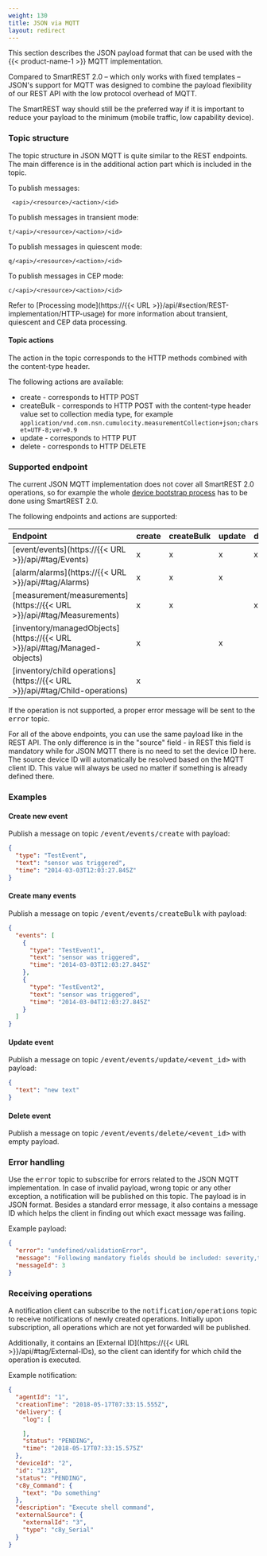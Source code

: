 ```yaml
---
weight: 130
title: JSON via MQTT
layout: redirect
---
```


This section describes the JSON payload format that can be used with the {{< product-name-1 >}} MQTT implementation.

Compared to SmartREST 2.0 – which only works with fixed templates – JSON's support for MQTT was designed to combine the payload flexibility of our REST API with the low protocol overhead of MQTT.

The SmartREST way should still be the preferred way if it is important to reduce your payload to the minimum (mobile traffic, low capability device).

### Topic structure

The topic structure in JSON MQTT is quite similar to the REST endpoints. The main difference is in the additional action part which is included in the topic.

To publish messages:

```http
 <api>/<resource>/<action>/<id>
```


To publish messages in transient mode:

```http
t/<api>/<resource>/<action>/<id>
```


To publish messages in quiescent mode:

```http
q/<api>/<resource>/<action>/<id>
```


To publish messages in CEP mode:

```http
c/<api>/<resource>/<action>/<id>
```

Refer to [Processing mode](https://{{< URL >}}/api/#section/REST-implementation/HTTP-usage) for more information about transient, quiescent and CEP data processing.

#### Topic actions

The action in the topic corresponds to the HTTP methods combined with the content-type header.

The following actions are available:

- create - corresponds to HTTP POST
- createBulk - corresponds to HTTP POST with the content-type header value set to collection media type, for example `application/vnd.com.nsn.cumulocity.measurementCollection+json;charset=UTF-8;ver=0.9`
- update - corresponds to HTTP PUT
- delete - corresponds to HTTP DELETE


### Supported endpoint

The current JSON MQTT implementation does not cover all SmartREST 2.0 operations, so for example the whole [device bootstrap process](/device-sdk/mqtt#device-integration) has to be done using SmartREST 2.0.

The following endpoints and actions are supported:

|Endpoint|create|createBulk|update|delete|
|:-------|:-----|:---------|:-----|:-----|
|[event/events](https://{{< URL >}}/api/#tag/Events)|x|x|x|x|
|[alarm/alarms](https://{{< URL >}}/api/#tag/Alarms)|x|x|x|&nbsp;|
|[measurement/measurements](https://{{< URL >}}/api/#tag/Measurements)|x|x|&nbsp;|x|
|[inventory/managedObjects](https://{{< URL >}}/api/#tag/Managed-objects)|x|&nbsp;|x|&nbsp;|
|[inventory/child operations](https://{{< URL >}}/api/#tag/Child-operations)|x|&nbsp;|&nbsp;|&nbsp;|

If the operation is not supported, a proper error message will be sent to the <kbd>error</kbd> topic.

For all of the above endpoints, you can use the same payload like in the REST API. The only difference is in the "source" field - in REST this field is mandatory while for JSON MQTT there is no need to set the device ID here.
The source device ID will automatically be resolved based on the MQTT client ID. This value will always be used no matter if something is already defined there.

### Examples

#### Create new event

Publish a message on topic <kbd>/event/events/create</kbd> with payload:

```json
{
  "type": "TestEvent",
  "text": "sensor was triggered",
  "time": "2014-03-03T12:03:27.845Z"
}
```

#### Create many events

Publish a message on topic <kbd>/event/events/createBulk</kbd> with payload:

```json
{
  "events": [
    {
      "type": "TestEvent1",
      "text": "sensor was triggered",
      "time": "2014-03-03T12:03:27.845Z"
    },
    {
      "type": "TestEvent2",
      "text": "sensor was triggered",
      "time": "2014-03-04T12:03:27.845Z"
    }
  ]
}
```

#### Update event

Publish a message on topic <kbd>/event/events/update/&lt;event_id&gt;</kbd> with payload:

```json
{
  "text": "new text"
}
```

#### Delete event

Publish a message on topic <kbd>/event/events/delete/&lt;event_id&gt;</kbd> with empty payload.


### Error handling

Use the <kbd>error</kbd> topic to subscribe for errors related to the JSON MQTT implementation. In case of invalid payload, wrong topic or any other exception, a notification will be published on this topic. The payload is in JSON format. Besides a standard error message, it also contains a message ID which helps the client in finding out which exact message was failing.

Example payload:

```json
{
  "error": "undefined/validationError",
  "message": "Following mandatory fields should be included: severity,text,time",
  "messageId": 3
}
```

### Receiving operations

A notification client can subscribe to the <kbd>notification/operations</kbd> topic to receive notifications of newly created operations. Initially upon subscription, all operations which are not yet forwarded will be published.

Additionally, it contains an [External ID](https://{{< URL >}}/api/#tag/External-IDs), so the client can identify for which child the operation is executed.

Example notification:

```json
{
  "agentId": "1",
  "creationTime": "2018-05-17T07:33:15.555Z",
  "delivery": {
    "log": [

    ],
    "status": "PENDING",
    "time": "2018-05-17T07:33:15.575Z"
  },
  "deviceId": "2",
  "id": "123",
  "status": "PENDING",
  "c8y_Command": {
    "text": "Do something"
  },
  "description": "Execute shell command",
  "externalSource": {
    "externalId": "3",
    "type": "c8y_Serial"
  }
}
```
